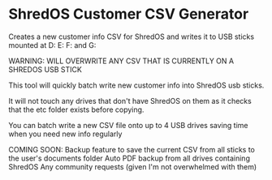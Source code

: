 # ShredOS Customer CSV Generator
Creates a new customer info CSV for ShredOS and writes it to USB sticks mounted at D: E: F: and G:

WARNING: WILL OVERWRITE ANY CSV THAT IS CURRENTLY ON A SHREDOS USB STICK

This tool will quickly batch write new customer info into ShredOS usb sticks.

It will not touch any drives that don't have ShredOS on them as it checks that the etc folder exists before copying.

You can batch write a new CSV file onto up to 4 USB drives saving time when you need new info regularly

COMING SOON:
  Backup feature to save the current CSV from all sticks to the user's documents folder
  Auto PDF backup from all drives containing ShredOS
  Any community requests (given I'm not overwhelmed with them)
